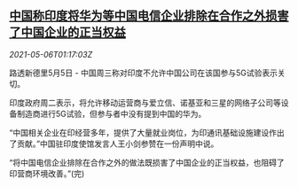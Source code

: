 <!--1620264664000-->
[中国称印度将华为等中国电信企业排除在合作之外损害了中国企业的正当权益](https://cn.reuters.com/article/india-telecoms-china-huawei-0506-idCNKBS2CN03I)
------

<div><i>2021-05-06T01:17:03Z</i></div><p>路透新德里5月5日 - 中国周三称对印度不允许中国公司在该国参与5G试验表示关切。</p><p>印度政府周二表示，将允许移动运营商与爱立信、诺基亚和三星的网络子公司等设备制造商进行5G试验，但参与者中没有提到中国的华为。</p><p>“中国相关企业在印经营多年，提供了大量就业岗位，为印通讯基础设施建设作出了贡献。”中国驻印度使馆发言人王小剑参赞在一份声明中说。</p><p>“将中国电信企业排除在合作之外的做法既损害了中国企业的正当权益，也阻碍了印营商环境改善。”(完)</p>
